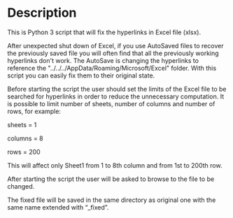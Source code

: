 # Description
This is Python 3 script that will fix the hyperlinks in Excel file (xlsx).

After unexpected shut down of Excel, if you use AutoSaved files to recover the previously saved file you will often find that all the previously working hyperlinks don't work. The AutoSave is changing the hyperlinks to reference the "../../../AppData/Roaming/Microsoft/Excel" folder. With this script you can easily fix them to their original state.

Before starting the script the user should set the limits of the Excel file to be searched for hyperlinks in order to reduce the unnecessary computation.  It is possible to limit number of sheets, number of columns and number of rows, for example:

sheets = 1

columns = 8

rows = 200

This will affect only Sheet1 from 1 to 8th column and from 1st to 200th row.

After starting the script the user will be asked to browse to the file to be changed.

The fixed file will be saved in the same directory as original one with the same name extended with “_fixed”.

